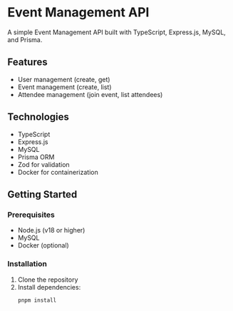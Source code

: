 # Event Management API

A simple Event Management API built with TypeScript, Express.js, MySQL, and Prisma.

## Features

- User management (create, get)
- Event management (create, list)
- Attendee management (join event, list attendees)

## Technologies

- TypeScript
- Express.js
- MySQL
- Prisma ORM
- Zod for validation
- Docker for containerization

## Getting Started

### Prerequisites

- Node.js (v18 or higher)
- MySQL
- Docker (optional)

### Installation

1. Clone the repository
2. Install dependencies:
   ```bash
   pnpm install
   ```
